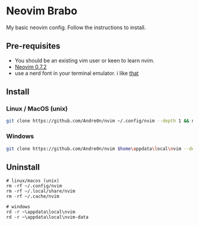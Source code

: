 # Neovim Brabo
My basic neovim config. Follow the instructions to install.

## Pre-requisites
- You should be an existing vim user or keen to learn nvim.
- [Neovim 0.7.2](https://neovim.io/)
- use a nerd font in your terminal emulator. i like [that](https://github.com/ryanoasis/nerd-fonts/releases/download/v2.1.0/iosevka.zip)

## Install

### Linux / MacOS (unix)
```sh
git clone https://github.com/Andre0n/nvim ~/.config/nvim --depth 1 && nvim
```
### Windows
```sh
git clone https://github.com/Andre0n/nvim $home\appdata\local\nvim --depth 1 && nvim
```
## Uninstall
```
# linux/macos (unix)
rm -rf ~/.config/nvim
rm -rf ~/.local/share/nvim
rm -rf ~/.cache/nvim

# windows
rd -r ~\appdata\local\nvim
rd -r ~\appdata\local\nvim-data
```
